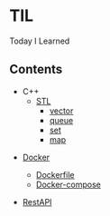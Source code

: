 # TIL
Today I Learned



## Contents

* C++
	+ [STL](./C++/STL)
		- [vector](./C++/STL/vector.md)
		- [queue](./C++/STL/queue.md)
		- [set](./C++/STL/set.md)
		- [map](./C++/STL/map.md)

- [Docker](./Docker)

  - [Dockerfile](./Docker/Dockerfile.md)
  - [Docker-compose](./Docker/Docker-compose.md)
  
- [RestAPI](./RestAPI)

  
